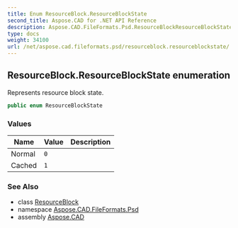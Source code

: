 ```yaml
---
title: Enum ResourceBlock.ResourceBlockState
second_title: Aspose.CAD for .NET API Reference
description: Aspose.CAD.FileFormats.Psd.ResourceBlockResourceBlockState enum. Represents resource block state
type: docs
weight: 34100
url: /net/aspose.cad.fileformats.psd/resourceblock.resourceblockstate/
---
```

## ResourceBlock.ResourceBlockState enumeration

Represents resource block state.

```csharp
public enum ResourceBlockState
```

### Values

| Name | Value | Description |
| --- | --- | --- |
| Normal | `0` |  |
| Cached | `1` |  |

### See Also

* class [ResourceBlock](../resourceblock/)
* namespace [Aspose.CAD.FileFormats.Psd](../../aspose.cad.fileformats.psd/)
* assembly [Aspose.CAD](../../)


